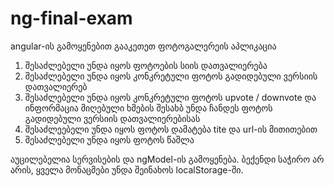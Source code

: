 # ng-final-exam



angular-ის გამოყენებით გააკეთეთ ფოტოგალერეის აპლიკაცია

1. შესაძლებელი უნდა იყოს ფოტოების სიის დათვალიერება
2. შესაძლებელი უნდა იყოს კონკრეტული ფოტოს გადიდებული ვერსიის დათვალიერებ
3. შესაძლებელი უნდა იყოს კონკრეტული ფოტოს upvote / downvote და ინფორმაცია მიღებული ხმების შესახბ უნდა ჩანდეს ფოტოს გადიდებული ვერსიის დათვალიერებისას
4. შესაძლეებელი უნდა იყოს ფოტოს დამატება tite და url-ის მითითებით
5. შესაძლებელი უნდა იყოს ფოტოს წაშლა

აუცილებელია სერვისების და ngModel-ის გამოყენება.
ბექენდი საჭირო არ არის, ყველა მონაცმები უნდა შეინახოს localStorage-ში.
